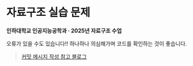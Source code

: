 # 자료구조 실습 문제
**인하대학교 인공지능공학과 · 2025년 자료구조 수업**

오류가 있을 수도 있습니다!!
하나하나 의심해가며 코드를 확인하는 것이 좋습니다.
> [커밋 메시지 작성 참고 블로그](https://jane-aeiou.tistory.com/93)
